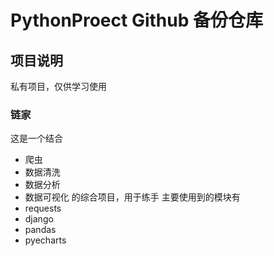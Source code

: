 # PythonProect Github 备份仓库

## 项目说明
私有项目，仅供学习使用

### 链家
这是一个结合
- 爬虫
- 数据清洗
- 数据分析
- 数据可视化
的综合项目，用于练手
主要使用到的模块有
- requests
- django
- pandas
- pyecharts